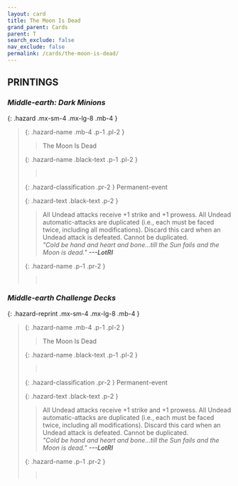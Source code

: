```yaml
---
layout: card
title: The Moon Is Dead
grand_parent: Cards
parent: T
search_exclude: false
nav_exclude: false
permalink: /cards/the-moon-is-dead/
---
```


## PRINTINGS


### _Middle-earth: Dark Minions_

{: .hazard .mx-sm-4 .mx-lg-8 .mb-4 }
> {: .hazard-name .mb-4 .p-1 .pl-2 }
> > <div class="hazard-mp"></div>
> > <div class="card-name">The Moon Is Dead</div>
>
> {: .hazard-name .black-text .p-1 .pl-2 }
> > &nbsp;
>
> {: .hazard-classification .pr-2 }
> Permanent-event
>
> {: .hazard-text .black-text .p-2 }
> > All Undead attacks receive +1 strike and +1 prowess. All Undead automatic-attacks are duplicated (i.e., each must be faced twice, including all modifications). Discard this card when an Undead attack is defeated. Cannot be duplicated. <br>_"Cold be hand and heart and bone...till the Sun fails and the Moon is dead."_ ***---&NoBreak;LotRI***  
>
> {: .hazard-name .p-1 .pr-2 }
> > <div class="card-shield"></div>
> > <div class="card-corruption">&nbsp;</div>

### _Middle-earth Challenge Decks_

{: .hazard-reprint .mx-sm-4 .mx-lg-8 .mb-4 }
> {: .hazard-name .mb-4 .p-1 .pl-2 }
> > <div class="hazard-mp"></div>
> > <div class="card-name">The Moon Is Dead</div>
>
> {: .hazard-name .black-text .p-1 .pl-2 }
> > &nbsp;
>
> {: .hazard-classification .pr-2 }
> Permanent-event
>
> {: .hazard-text .black-text .p-2 }
> > All Undead attacks receive +1 strike and +1 prowess. All Undead automatic-attacks are duplicated (i.e., each must be faced twice, including all modifications). Discard this card when an Undead attack is defeated. Cannot be duplicated. <br>_"Cold be hand and heart and bone...till the Sun fails and the Moon is dead."_ ***---&NoBreak;LotRI***  
>
> {: .hazard-name .p-1 .pr-2 }
> > <div class="card-shield"></div>
> > <div class="card-corruption-white">&nbsp;</div>
